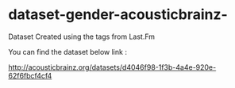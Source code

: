 # dataset-gender-acousticbrainz-
Dataset Created using the tags from Last.Fm


You can find the dataset below link :

http://acousticbrainz.org/datasets/d4046f98-1f3b-4a4e-920e-62f6fbcf4cf4


